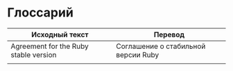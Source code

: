 # Глоссарий

| Исходный текст | Перевод |
| --- | --- |
| Agreement for the Ruby stable version | Соглашение о стабильной версии Ruby |
|  |  |
